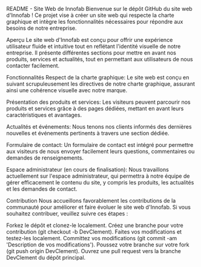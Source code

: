 
README - Site Web de Innofab
Bienvenue sur le dépôt GitHub du site web d'Innofab ! Ce projet vise à créer un site web qui respecte la charte graphique et intègre les fonctionnalités nécessaires pour répondre aux besoins de notre entreprise.

Aperçu
Le site web d'Innofab est conçu pour offrir une expérience utilisateur fluide et intuitive tout en reflétant l'identité visuelle de notre entreprise. Il présente différentes sections pour mettre en avant nos produits, services et actualités, tout en permettant aux utilisateurs de nous contacter facilement.

Fonctionnalités
Respect de la charte graphique: Le site web est conçu en suivant scrupuleusement les directives de notre charte graphique, assurant ainsi une cohérence visuelle avec notre marque.

Présentation des produits et services: Les visiteurs peuvent parcourir nos produits et services grâce à des pages dédiées, mettant en avant leurs caractéristiques et avantages.

Actualités et événements: Nous tenons nos clients informés des dernières nouvelles et événements pertinents à travers une section dédiée.

Formulaire de contact: Un formulaire de contact est intégré pour permettre aux visiteurs de nous envoyer facilement leurs questions, commentaires ou demandes de renseignements.

Espace administrateur (en cours de finalisation): Nous travaillons actuellement sur l'espace administrateur, qui permettra à notre équipe de gérer efficacement le contenu du site, y compris les produits, les actualités et les demandes de contact.

Contribution
Nous accueillons favorablement les contributions de la communauté pour améliorer et faire évoluer le site web d'Innofab. Si vous souhaitez contribuer, veuillez suivre ces étapes :

Forkez le dépôt et clonez-le localement.
Créez une branche pour votre contribution (git checkout -b DevClement).
Faites vos modifications et testez-les localement.
Committez vos modifications (git commit -am 'Description de vos modifications').
Poussez votre branche sur votre fork (git push origin DevClement).
Ouvrez une pull request vers la branche DevClement du dépôt principal.